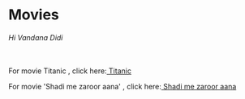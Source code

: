 # Movies
<html>
  <body>
    <h6> Hi Vandana Didi</h6><br>
For movie Titanic , click here:<a href="https://de3.seedr.cc/downloads/829cc4df1534e487e2c44f4dc9d8f69b0e8938f5/Titanic%20(1997)%20BRRip%20720p%20x264%20[Dual%20Audio][HindiEnglish]--prisak~~HKRG.mkv?st=eboHRDj_Zu39wQqBqkLQ7g&e=1523107464"> Titanic</a><br>
    
  For movie 'Shadi me zaroor aana' , click here:<a href="https://fr6.seedr.cc/downloads/7628fb7c08b3ca4527b2383b343f29e3d2085150/Shaadi%20Mein%20Zaroor%20Aana%202017%20720p%20WEB-HD%20AAC%202.0%20x264.mkv?st=N7KtirgBN7uvhBHaI2lyMQ&e=1523511811"> Shadi me zaroor aana</a><br>
  </body>
  </html>
